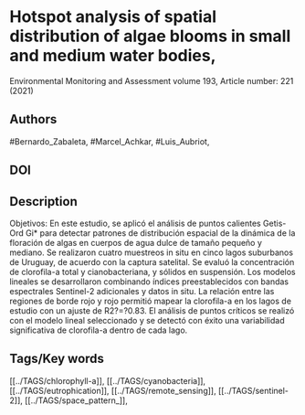 # Hotspot analysis of spatial distribution of algae blooms in small and medium water bodies,
Environmental Monitoring and Assessment volume 193, Article number: 221 (2021) 
## Authors
#Bernardo_Zabaleta, #Marcel_Achkar, #Luis_Aubriot, 
## DOI
 
## Description
Objetivos: En este estudio, se aplicó el análisis de puntos calientes Getis-Ord Gi* para detectar patrones de distribución espacial de la dinámica de la floración de algas en cuerpos de agua dulce de tamaño pequeño y mediano. Se realizaron cuatro muestreos in situ en cinco lagos suburbanos de Uruguay, de acuerdo con la captura satelital. Se evaluó la concentración de clorofila-a total y cianobacteriana, y sólidos en suspensión. Los modelos lineales se desarrollaron combinando índices preestablecidos con bandas espectrales Sentinel-2 adicionales y datos in situ. La relación entre las regiones de borde rojo y rojo permitió mapear la clorofila-a en los lagos de estudio con un ajuste de R2?=?0.83. El análisis de puntos críticos se realizó con el modelo lineal seleccionado y se detectó con éxito una variabilidad significativa de clorofila-a dentro de cada lago.
## Tags/Key words
[[../TAGS/chlorophyll-a]], [[../TAGS/cyanobacteria]], [[../TAGS/eutrophication]], [[../TAGS/remote_sensing]], [[../TAGS/sentinel-2]], [[../TAGS/space_pattern_]], 